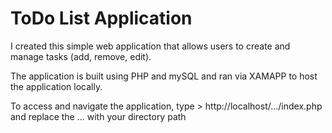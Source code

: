 # ToDo List Application

I created this simple web application that allows users to create and manage tasks (add, remove, edit).

The application is built using PHP and mySQL and ran via XAMAPP to host the application locally.

To access and navigate the application, type > http://localhost/.../index.php and replace the ... with your directory path
